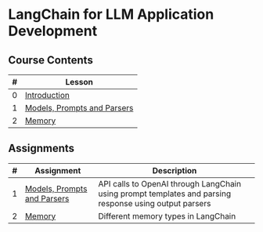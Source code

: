 # LangChain for LLM Application Development

## Course Contents

|#|Lesson    |
|-|----------|
|0|[Introduction](./notes/Lesson_0.md)|
|1|[Models, Prompts and Parsers](./notes/Lesson_1.md)|
|2|[Memory](./notes/Lesson_2.md)|

## Assignments

|#|Assignment|Description|
|-|----------|-----------|
|1|[Models, Prompts and Parsers](./notes/Lesson_1.md#notebook)|API calls to OpenAI through LangChain using prompt templates and parsing response using output parsers|
|2|[Memory](./notes/Lesson_2.md#notebook)|Different memory types in LangChain|
